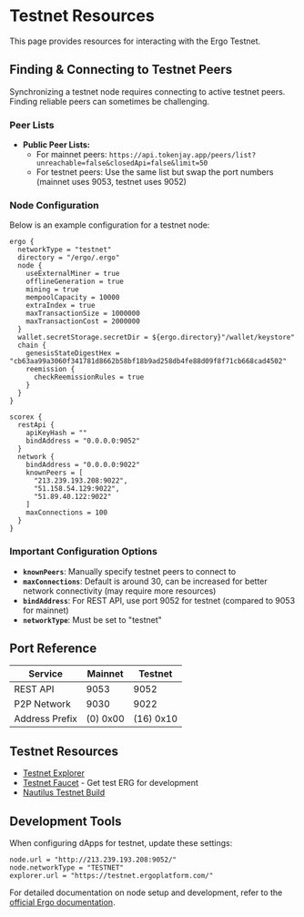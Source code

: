 # Testnet Resources

This page provides resources for interacting with the Ergo Testnet.

## Finding & Connecting to Testnet Peers

Synchronizing a testnet node requires connecting to active testnet peers. Finding reliable peers can sometimes be challenging.

### Peer Lists

* **Public Peer Lists:**
  * For mainnet peers: `https://api.tokenjay.app/peers/list?unreachable=false&closedApi=false&limit=50`
  * For testnet peers: Use the same list but swap the port numbers (mainnet uses 9053, testnet uses 9052)

### Node Configuration

Below is an example configuration for a testnet node:

```
ergo {
  networkType = "testnet"
  directory = "/ergo/.ergo"
  node {
    useExternalMiner = true
    offlineGeneration = true
    mining = true
    mempoolCapacity = 10000
    extraIndex = true
    maxTransactionSize = 1000000
    maxTransactionCost = 2000000
  }
  wallet.secretStorage.secretDir = ${ergo.directory}"/wallet/keystore"
  chain {
    genesisStateDigestHex = "cb63aa99a3060f341781d8662b58bf18b9ad258db4fe88d09f8f71cb668cad4502"
    reemission {
      checkReemissionRules = true
    }
  }
}

scorex {
  restApi {
    apiKeyHash = ""
    bindAddress = "0.0.0.0:9052"
  }
  network {
    bindAddress = "0.0.0.0:9022"
    knownPeers = [
      "213.239.193.208:9022",
      "51.158.54.129:9022",
      "51.89.40.122:9022"
    ]
    maxConnections = 100
  }
}
```

### Important Configuration Options

* **`knownPeers`**: Manually specify testnet peers to connect to
* **`maxConnections`**: Default is around 30, can be increased for better network connectivity (may require more resources)
* **`bindAddress`**: For REST API, use port 9052 for testnet (compared to 9053 for mainnet)
* **`networkType`**: Must be set to "testnet"

## Port Reference

| Service | Mainnet | Testnet |
|---------|---------|---------|
| REST API | 9053 | 9052 |
| P2P Network | 9030 | 9022 |
| Address Prefix | (0) 0x00 | (16) 0x10 |

## Testnet Resources

* [Testnet Explorer](https://testnet.ergoplatform.com/)
* [Testnet Faucet](https://testnet.ergofaucet.org/) - Get test ERG for development
* [Nautilus Testnet Build](https://github.com/capt-nemo429/nautilus-wallet#testnet)

## Development Tools

When configuring dApps for testnet, update these settings:
```
node.url = "http://213.239.193.208:9052/"
node.networkType = "TESTNET"
explorer.url = "https://testnet.ergoplatform.com/"
```

For detailed documentation on node setup and development, refer to the [official Ergo documentation](https://docs.ergoplatform.com/documents/).